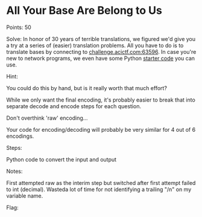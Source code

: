 # All Your Base Are Belong to Us

Points: 50

Solve:
In honor of 30 years of terrible translations, we figured we'd give you a try at a series of (easier) translation problems. All you have to do is to translate bases by connecting to [challenge.acictf.com:63596](https://challenge.acictf.com:63596). In case you're new to network programs, we even have some Python [starter code](https://challenge.acictf.com/static/0b4faa5ee6ef62565c84675e6bf2a867/starter_code.py) you can use.


Hint:

You could do this by hand, but is it really worth that much effort?

While we only want the final encoding, it's probably easier to break that into separate decode and encode steps for each question.

Don't overthink 'raw' encoding...

Your code for encoding/decoding will probably be very similar for 4 out of 6 encodings.


Steps:

Python code to convert the input and output

Notes:

First attempted raw as the interim step but switched after first attempt failed to int (decimal). Wasteda lot of time for not identifying a trailing "/n" on my variable name. 

Flag: <!-- ACI{Somebody_set_up_us_the_bomb_74bf7f44} -->
